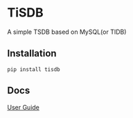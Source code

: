 # TiSDB

A simple TSDB based on MySQL(or TIDB)

## Installation

```pip install tisdb```

## Docs

[User Guide](./tisdb/)
